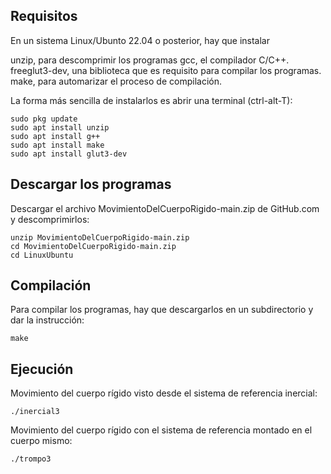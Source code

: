 ## Requisitos

En un sistema Linux/Ubunto 22.04 o posterior, hay que instalar 

unzip, para descomprimir los programas
gcc, el compilador C/C++.
freeglut3-dev, una biblioteca que es requisito para compilar los programas.
make, para automarizar el proceso de compilación.

La forma más sencilla de instalarlos es abrir una terminal (ctrl-alt-T):

```console
sudo pkg update
sudo apt install unzip 
sudo apt install g++
sudo apt install make
sudo apt install glut3-dev
```

## Descargar los programas

Descargar el archivo MovimientoDelCuerpoRigido-main.zip de GitHub.com y descomprimirlos:
```console
unzip MovimientoDelCuerpoRigido-main.zip
cd MovimientoDelCuerpoRigido-main.zip
cd LinuxUbuntu
```

## Compilación

Para compilar los programas, hay que descargarlos en un subdirectorio y dar la instrucción:
```console
make
```

## Ejecución

Movimiento del cuerpo rígido visto desde el sistema de referencia inercial:
```console
./inercial3
```

Movimiento del cuerpo rígido con el sistema de referencia montado en el cuerpo mismo:
```console
./trompo3
```
